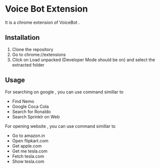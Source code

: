 # Voice Bot Extension

It is a chrome extension of VoiceBot .

## Installation

1. Clone the repository 
2. Go to chrome://extensions
3. Click on Load unpacked (Developer Mode should be on) and select the extracted folder

## Usage 

For searching on google , you can use command simillar to
* Find Nemo
* Google Coca Cola
* Search for Ronaldo
* Search Sprinklr on Web

For opening website , you can use command simillar to

* Go to amazon.in
* Open flipkart.com
* Get apple.com
* Get me tesla.com
* Fetch tesla.com
* Show tesla.com